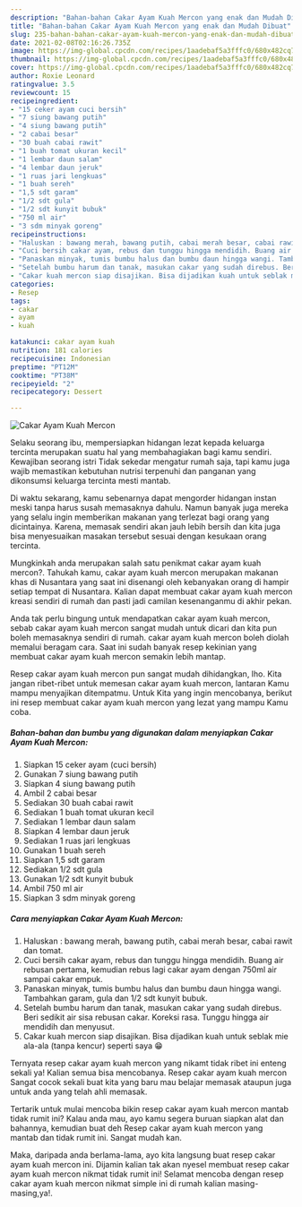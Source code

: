 ```yaml
---
description: "Bahan-bahan Cakar Ayam Kuah Mercon yang enak dan Mudah Dibuat"
title: "Bahan-bahan Cakar Ayam Kuah Mercon yang enak dan Mudah Dibuat"
slug: 235-bahan-bahan-cakar-ayam-kuah-mercon-yang-enak-dan-mudah-dibuat
date: 2021-02-08T02:16:26.735Z
image: https://img-global.cpcdn.com/recipes/1aadebaf5a3fffc0/680x482cq70/cakar-ayam-kuah-mercon-foto-resep-utama.jpg
thumbnail: https://img-global.cpcdn.com/recipes/1aadebaf5a3fffc0/680x482cq70/cakar-ayam-kuah-mercon-foto-resep-utama.jpg
cover: https://img-global.cpcdn.com/recipes/1aadebaf5a3fffc0/680x482cq70/cakar-ayam-kuah-mercon-foto-resep-utama.jpg
author: Roxie Leonard
ratingvalue: 3.5
reviewcount: 15
recipeingredient:
- "15 ceker ayam cuci bersih"
- "7 siung bawang putih"
- "4 siung bawang putih"
- "2 cabai besar"
- "30 buah cabai rawit"
- "1 buah tomat ukuran kecil"
- "1 lembar daun salam"
- "4 lembar daun jeruk"
- "1 ruas jari lengkuas"
- "1 buah sereh"
- "1,5 sdt garam"
- "1/2 sdt gula"
- "1/2 sdt kunyit bubuk"
- "750 ml air"
- "3 sdm minyak goreng"
recipeinstructions:
- "Haluskan : bawang merah, bawang putih, cabai merah besar, cabai rawit dan tomat."
- "Cuci bersih cakar ayam, rebus dan tunggu hingga mendidih. Buang air rebusan pertama, kemudian rebus lagi cakar ayam dengan 750ml air sampai cakar empuk."
- "Panaskan minyak, tumis bumbu halus dan bumbu daun hingga wangi. Tambahkan garam, gula dan 1/2 sdt kunyit bubuk."
- "Setelah bumbu harum dan tanak, masukan cakar yang sudah direbus. Beri sedikit air sisa rebusan cakar. Koreksi rasa. Tunggu hingga air mendidih dan menyusut."
- "Cakar kuah mercon siap disajikan. Bisa dijadikan kuah untuk seblak mie ala-ala (tanpa kencur) seperti saya 😁"
categories:
- Resep
tags:
- cakar
- ayam
- kuah

katakunci: cakar ayam kuah 
nutrition: 181 calories
recipecuisine: Indonesian
preptime: "PT12M"
cooktime: "PT38M"
recipeyield: "2"
recipecategory: Dessert

---
```



![Cakar Ayam Kuah Mercon](https://img-global.cpcdn.com/recipes/1aadebaf5a3fffc0/680x482cq70/cakar-ayam-kuah-mercon-foto-resep-utama.jpg)

Selaku seorang ibu, mempersiapkan hidangan lezat kepada keluarga tercinta merupakan suatu hal yang membahagiakan bagi kamu sendiri. Kewajiban seorang istri Tidak sekedar mengatur rumah saja, tapi kamu juga wajib memastikan kebutuhan nutrisi terpenuhi dan panganan yang dikonsumsi keluarga tercinta mesti mantab.

Di waktu  sekarang, kamu sebenarnya dapat mengorder hidangan instan meski tanpa harus susah memasaknya dahulu. Namun banyak juga mereka yang selalu ingin memberikan makanan yang terlezat bagi orang yang dicintainya. Karena, memasak sendiri akan jauh lebih bersih dan kita juga bisa menyesuaikan masakan tersebut sesuai dengan kesukaan orang tercinta. 



Mungkinkah anda merupakan salah satu penikmat cakar ayam kuah mercon?. Tahukah kamu, cakar ayam kuah mercon merupakan makanan khas di Nusantara yang saat ini disenangi oleh kebanyakan orang di hampir setiap tempat di Nusantara. Kalian dapat membuat cakar ayam kuah mercon kreasi sendiri di rumah dan pasti jadi camilan kesenanganmu di akhir pekan.

Anda tak perlu bingung untuk mendapatkan cakar ayam kuah mercon, sebab cakar ayam kuah mercon sangat mudah untuk dicari dan kita pun boleh memasaknya sendiri di rumah. cakar ayam kuah mercon boleh diolah memalui beragam cara. Saat ini sudah banyak resep kekinian yang membuat cakar ayam kuah mercon semakin lebih mantap.

Resep cakar ayam kuah mercon pun sangat mudah dihidangkan, lho. Kita jangan ribet-ribet untuk memesan cakar ayam kuah mercon, lantaran Kamu mampu menyajikan ditempatmu. Untuk Kita yang ingin mencobanya, berikut ini resep membuat cakar ayam kuah mercon yang lezat yang mampu Kamu coba.

<!--inarticleads1-->

##### Bahan-bahan dan bumbu yang digunakan dalam menyiapkan Cakar Ayam Kuah Mercon:

1. Siapkan 15 ceker ayam (cuci bersih)
1. Gunakan 7 siung bawang putih
1. Siapkan 4 siung bawang putih
1. Ambil 2 cabai besar
1. Sediakan 30 buah cabai rawit
1. Sediakan 1 buah tomat ukuran kecil
1. Sediakan 1 lembar daun salam
1. Siapkan 4 lembar daun jeruk
1. Sediakan 1 ruas jari lengkuas
1. Gunakan 1 buah sereh
1. Siapkan 1,5 sdt garam
1. Sediakan 1/2 sdt gula
1. Gunakan 1/2 sdt kunyit bubuk
1. Ambil 750 ml air
1. Siapkan 3 sdm minyak goreng




<!--inarticleads2-->

##### Cara menyiapkan Cakar Ayam Kuah Mercon:

1. Haluskan : bawang merah, bawang putih, cabai merah besar, cabai rawit dan tomat.
1. Cuci bersih cakar ayam, rebus dan tunggu hingga mendidih. Buang air rebusan pertama, kemudian rebus lagi cakar ayam dengan 750ml air sampai cakar empuk.
1. Panaskan minyak, tumis bumbu halus dan bumbu daun hingga wangi. Tambahkan garam, gula dan 1/2 sdt kunyit bubuk.
1. Setelah bumbu harum dan tanak, masukan cakar yang sudah direbus. Beri sedikit air sisa rebusan cakar. Koreksi rasa. Tunggu hingga air mendidih dan menyusut.
1. Cakar kuah mercon siap disajikan. Bisa dijadikan kuah untuk seblak mie ala-ala (tanpa kencur) seperti saya 😁




Ternyata resep cakar ayam kuah mercon yang nikamt tidak ribet ini enteng sekali ya! Kalian semua bisa mencobanya. Resep cakar ayam kuah mercon Sangat cocok sekali buat kita yang baru mau belajar memasak ataupun juga untuk anda yang telah ahli memasak.

Tertarik untuk mulai mencoba bikin resep cakar ayam kuah mercon mantab tidak rumit ini? Kalau anda mau, ayo kamu segera buruan siapkan alat dan bahannya, kemudian buat deh Resep cakar ayam kuah mercon yang mantab dan tidak rumit ini. Sangat mudah kan. 

Maka, daripada anda berlama-lama, ayo kita langsung buat resep cakar ayam kuah mercon ini. Dijamin kalian tak akan nyesel membuat resep cakar ayam kuah mercon nikmat tidak rumit ini! Selamat mencoba dengan resep cakar ayam kuah mercon nikmat simple ini di rumah kalian masing-masing,ya!.

